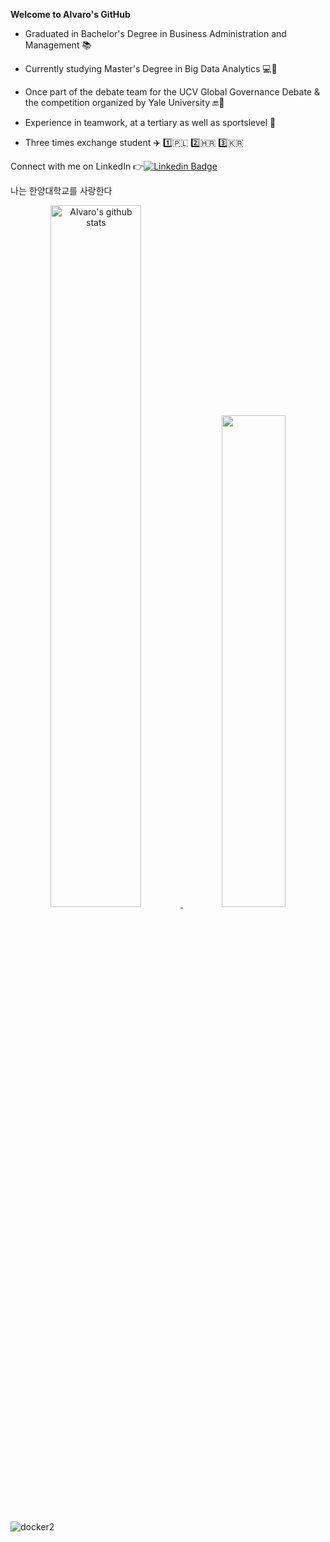 **Welcome to Alvaro's GitHub**

- Graduated in Bachelor's Degree in Business Administration and Management :books:

- Currently studying Master's Degree in Big Data Analytics :computer::snake:

- Once part of the debate team for the UCV Global Governance Debate & the competition organized by Yale University 🔚:loudspeaker:

- Experience in teamwork, at a tertiary as well as sportslevel :basketball:

- Three times exchange student :airplane: 1️⃣🇵🇱 2️⃣🇭🇷 3️⃣🇰🇷

Connect with me on LinkedIn 👉[![Linkedin Badge](https://img.shields.io/badge/-Alvaro-blue?style=flat-square&logo=Linkedin&logoColor=white&link=https://www.linkedin.com/in/chiquillo/)](https://www.linkedin.com/in/chiquillo/)

나는 한양대학교를 사랑한다

 <p align="center"><a href="https://github.com/alozk/github-readme-stats">
<img src="https://github-readme-stats.vercel.app/api?username=alozk&show_icons=true&include_all_commits=true&theme=darkblue&hide_border=true" alt="Alvaro's github stats" width="53.65%"/> </a>
<a href="https://github.com/alozk/github-readme-stats">
<img width="44.9%" src="https://github-readme-stats.vercel.app/api/top-langs/?username=alozk&layout=compact&theme=darkblue&hide_border=true"  /></a>
  
</p>
 
 ![docker2](https://user-images.githubusercontent.com/90872140/144129712-acab717d-cbf5-4640-9b67-8af292bc14c1.gif)
